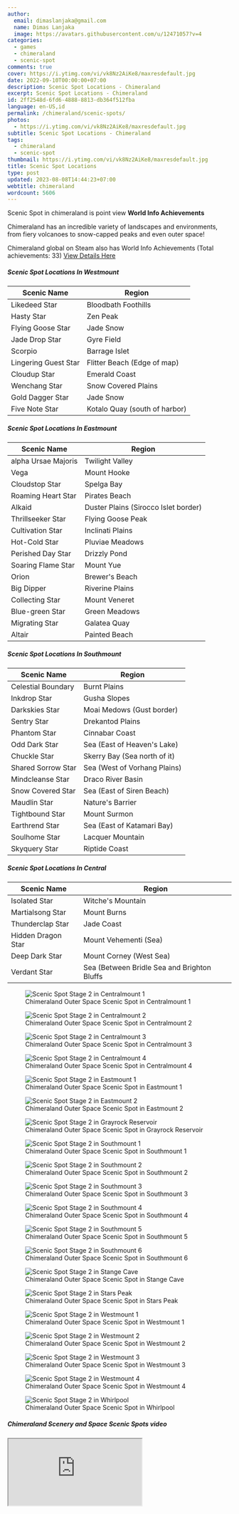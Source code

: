 ```yaml
---
author:
  email: dimaslanjaka@gmail.com
  name: Dimas Lanjaka
  image: https://avatars.githubusercontent.com/u/12471057?v=4
categories:
  - games
  - chimeraland
  - scenic-spot
comments: true
cover: https://i.ytimg.com/vi/vk8Nz2AiKe8/maxresdefault.jpg
date: 2022-09-10T00:00:00+07:00
description: Scenic Spot Locations - Chimeraland
excerpt: Scenic Spot Locations - Chimeraland
id: 2ff2548d-6fd6-4888-8813-db364f512fba
language: en-US,id
permalink: /chimeraland/scenic-spots/
photos:
  - https://i.ytimg.com/vi/vk8Nz2AiKe8/maxresdefault.jpg
subtitle: Scenic Spot Locations - Chimeraland
tags:
  - chimeraland
  - scenic-spot
thumbnail: https://i.ytimg.com/vi/vk8Nz2AiKe8/maxresdefault.jpg
title: Scenic Spot Locations
type: post
updated: 2023-08-08T14:44:23+07:00
webtitle: chimeraland
wordcount: 5606
---
```


<section id="bootstrap-wrapper">
  <link
    rel="stylesheet"
    href="https://rawcdn.githack.com/dimaslanjaka/Web-Manajemen/870a349/css/bootstrap-5-3-0-alpha3-wrapper.css"
  />
  <div class="row">
    <div class="col-12 mb-2">
      <p>
        Scenic Spot in chimeraland is point view <b>World Info Achievements</b>
      </p>
      <p>
        Chimeraland has an incredible variety of landscapes and environments,
        from fiery volcanoes to snow-capped peaks and even outer space!
      </p>
      <p>
        Chimeraland global on Steam also has World Info Achievements (Total
        achievements: 33)
        <a
          href="https://steamcommunity.com/stats/1913730/achievements"
          rel="nofollow noopener noreferer noreferrer"
          target="_blank"
          class="text-primary"
          >View Details Here</a
        >
      </p>
    </div>
  </div>
  <div class="row">
    <div class="col-12 col-lg-6 mb-2">
      <h5>Scenic Spot Locations In Westmount</h5>
      <table class="table">
        <thead>
          <tr>
            <th>Scenic Name</th>
            <th>Region</th>
          </tr>
        </thead>
        <tbody>
          <tr>
            <td id="likedeed-star">Likedeed Star</td>
            <td id="bloodbath-foothills">Bloodbath Foothills</td>
          </tr>
          <tr>
            <td id="hasty-star">Hasty Star</td>
            <td id="zen-peak">Zen Peak</td>
          </tr>
          <tr>
            <td id="flying-goose-star">Flying Goose Star</td>
            <td id="jade-snow">Jade Snow</td>
          </tr>
          <tr>
            <td id="jade-drop-star">Jade Drop Star</td>
            <td id="gyre-field">Gyre Field</td>
          </tr>
          <tr>
            <td id="scorpio">Scorpio</td>
            <td id="barrage-islet">Barrage Islet</td>
          </tr>
          <tr>
            <td id="lingering-guest-star">Lingering Guest Star</td>
            <td id="flitter-beach-(edge-of-map)">
              Flitter Beach (Edge of map)
            </td>
          </tr>
          <tr>
            <td id="cloudup-star">Cloudup Star</td>
            <td id="emerald-coast">Emerald Coast</td>
          </tr>
          <tr>
            <td id="wenchang-star">Wenchang Star</td>
            <td id="snow-covered-plains">Snow Covered Plains</td>
          </tr>
          <tr>
            <td id="gold-dagger-star">Gold Dagger Star</td>
            <td id="jade-snow">Jade Snow</td>
          </tr>
          <tr>
            <td id="five-note-star">Five Note Star</td>
            <td id="kotalo-quay-(south-of-harbor)">
              Kotalo Quay (south of harbor)
            </td>
          </tr>
        </tbody>
      </table>
    </div>
    <div class="col-12 col-lg-6 mb-2">
      <h5>Scenic Spot Locations In Eastmount</h5>
      <table class="table">
        <thead>
          <tr>
            <th>Scenic Name</th>
            <th>Region</th>
          </tr>
        </thead>
        <tbody>
          <tr>
            <td id="alpha-ursae-majoris">alpha Ursae Majoris</td>
            <td id="twilight-valley">Twilight Valley</td>
          </tr>
          <tr>
            <td id="vega">Vega</td>
            <td id="mount-hooke">Mount Hooke</td>
          </tr>
          <tr>
            <td id="cloudstop-star">Cloudstop Star</td>
            <td id="spelga-bay">Spelga Bay</td>
          </tr>
          <tr>
            <td id="roaming-heart-star">Roaming Heart Star</td>
            <td id="pirates-beach">Pirates Beach</td>
          </tr>
          <tr>
            <td id="alkaid">Alkaid</td>
            <td id="duster-plains-(sirocco-islet-border)">
              Duster Plains (Sirocco Islet border)
            </td>
          </tr>
          <tr>
            <td id="thrillseeker-star">Thrillseeker Star</td>
            <td id="flying-goose-peak">Flying Goose Peak</td>
          </tr>
          <tr>
            <td id="cultivation-star">Cultivation Star</td>
            <td id="inclinati-plains">Inclinati Plains</td>
          </tr>
          <tr>
            <td id="hot-cold-star">Hot-Cold Star</td>
            <td id="pluviae-meadows">Pluviae Meadows</td>
          </tr>
          <tr>
            <td id="perished-day-star">Perished Day Star</td>
            <td id="drizzly-pond">Drizzly Pond</td>
          </tr>
          <tr>
            <td id="soaring-flame-star">Soaring Flame Star</td>
            <td id="mount-yue">Mount Yue</td>
          </tr>
          <tr>
            <td id="orion">Orion</td>
            <td id="brewer&#x27;s-beach">Brewer&#x27;s Beach</td>
          </tr>
          <tr>
            <td id="big-dipper">Big Dipper</td>
            <td id="riverine-plains">Riverine Plains</td>
          </tr>
          <tr>
            <td id="collecting-star">Collecting Star</td>
            <td id="mount-veneret">Mount Veneret</td>
          </tr>
          <tr>
            <td id="blue-green-star">Blue-green Star</td>
            <td id="green-meadows">Green Meadows</td>
          </tr>
          <tr>
            <td id="migrating-star">Migrating Star</td>
            <td id="galatea-quay">Galatea Quay</td>
          </tr>
          <tr>
            <td id="altair">Altair</td>
            <td id="painted-beach">Painted Beach</td>
          </tr>
        </tbody>
      </table>
    </div>
    <div class="col-12 col-lg-6 mb-2">
      <h5>Scenic Spot Locations In Southmount</h5>
      <table class="table">
        <thead>
          <tr>
            <th>Scenic Name</th>
            <th>Region</th>
          </tr>
        </thead>
        <tbody>
          <tr>
            <td id="celestial-boundary">Celestial Boundary</td>
            <td id="burnt-plains">Burnt Plains</td>
          </tr>
          <tr>
            <td id="inkdrop-star">Inkdrop Star</td>
            <td id="gusha-slopes">Gusha Slopes</td>
          </tr>
          <tr>
            <td id="darkskies-star">Darkskies Star</td>
            <td id="moai-medows-(gust-border)">Moai Medows (Gust border)</td>
          </tr>
          <tr>
            <td id="sentry-star">Sentry Star</td>
            <td id="drekantod-plains">Drekantod Plains</td>
          </tr>
          <tr>
            <td id="phantom-star">Phantom Star</td>
            <td id="cinnabar-coast">Cinnabar Coast</td>
          </tr>
          <tr>
            <td id="odd-dark-star">Odd Dark Star</td>
            <td id="sea-(east-of-heaven&#x27;s-lake)">
              Sea (East of Heaven&#x27;s Lake)
            </td>
          </tr>
          <tr>
            <td id="chuckle-star">Chuckle Star</td>
            <td id="skerry-bay-(sea-north-of-it)">
              Skerry Bay (Sea north of it)
            </td>
          </tr>
          <tr>
            <td id="shared-sorrow-star">Shared Sorrow Star</td>
            <td id="sea-(west-of-vorhang-plains)">
              Sea (West of Vorhang Plains)
            </td>
          </tr>
          <tr>
            <td id="mindcleanse-star">Mindcleanse Star</td>
            <td id="draco-river-basin">Draco River Basin</td>
          </tr>
          <tr>
            <td id="snow-covered-star">Snow Covered Star</td>
            <td id="sea-(east-of-siren-beach)">Sea (East of Siren Beach)</td>
          </tr>
          <tr>
            <td id="maudlin-star">Maudlin Star</td>
            <td id="nature&#x27;s-barrier">Nature&#x27;s Barrier</td>
          </tr>
          <tr>
            <td id="tightbound-star">Tightbound Star</td>
            <td id="mount-surmon">Mount Surmon</td>
          </tr>
          <tr>
            <td id="earthrend-star">Earthrend Star</td>
            <td id="sea-(east-of-katamari-bay)">Sea (East of Katamari Bay)</td>
          </tr>
          <tr>
            <td id="soulhome-star">Soulhome Star</td>
            <td id="lacquer-mountain">Lacquer Mountain</td>
          </tr>
          <tr>
            <td id="skyquery-star">Skyquery Star</td>
            <td id="riptide-coast">Riptide Coast</td>
          </tr>
        </tbody>
      </table>
    </div>
    <div class="col-12 col-lg-6 mb-2">
      <h5>Scenic Spot Locations In Central</h5>
      <table class="table">
        <thead>
          <tr>
            <th>Scenic Name</th>
            <th>Region</th>
          </tr>
        </thead>
        <tbody>
          <tr>
            <td id="isolated-star">Isolated Star</td>
            <td id="witche&#x27;s-mountain">Witche&#x27;s Mountain</td>
          </tr>
          <tr>
            <td id="martialsong-star">Martialsong Star</td>
            <td id="mount-burns">Mount Burns</td>
          </tr>
          <tr>
            <td id="thunderclap-star">Thunderclap Star</td>
            <td id="jade-coast">Jade Coast</td>
          </tr>
          <tr>
            <td id="hidden-dragon-star">Hidden Dragon Star</td>
            <td id="mount-vehementi-(sea)">Mount Vehementi (Sea)</td>
          </tr>
          <tr>
            <td id="deep-dark-star">Deep Dark Star</td>
            <td id="mount-corney-(west-sea)">Mount Corney (West Sea)</td>
          </tr>
          <tr>
            <td id="verdant-star">Verdant Star</td>
            <td id="sea-(between-bridle-sea-and-brighton-bluffs">
              Sea (Between Bridle Sea and Brighton Bluffs
            </td>
          </tr>
        </tbody>
      </table>
    </div>
  </div>
  <div class="row">
    <div class="col-12 col-lg-6 mb-2">
      <figure class="figure gal-item">
        <img
          src="/chimeraland/scenic-spot/centralmount-1.webp"
          class="figure-img img-fluid rounded"
          alt="Scenic Spot Stage 2 in Centralmount 1"
          data-fancybox="true"
        />
        <figcaption class="figure-caption">
          Chimeraland Outer Space Scenic Spot in Centralmount 1
        </figcaption>
      </figure>
    </div>
    <div class="col-12 col-lg-6 mb-2">
      <figure class="figure gal-item">
        <img
          src="/chimeraland/scenic-spot/centralmount-2.webp"
          class="figure-img img-fluid rounded"
          alt="Scenic Spot Stage 2 in Centralmount 2"
          data-fancybox="true"
        />
        <figcaption class="figure-caption">
          Chimeraland Outer Space Scenic Spot in Centralmount 2
        </figcaption>
      </figure>
    </div>
    <div class="col-12 col-lg-6 mb-2">
      <figure class="figure gal-item">
        <img
          src="/chimeraland/scenic-spot/centralmount-3.webp"
          class="figure-img img-fluid rounded"
          alt="Scenic Spot Stage 2 in Centralmount 3"
          data-fancybox="true"
        />
        <figcaption class="figure-caption">
          Chimeraland Outer Space Scenic Spot in Centralmount 3
        </figcaption>
      </figure>
    </div>
    <div class="col-12 col-lg-6 mb-2">
      <figure class="figure gal-item">
        <img
          src="/chimeraland/scenic-spot/centralmount-4.webp"
          class="figure-img img-fluid rounded"
          alt="Scenic Spot Stage 2 in Centralmount 4"
          data-fancybox="true"
        />
        <figcaption class="figure-caption">
          Chimeraland Outer Space Scenic Spot in Centralmount 4
        </figcaption>
      </figure>
    </div>
    <div class="col-12 col-lg-6 mb-2">
      <figure class="figure gal-item">
        <img
          src="/chimeraland/scenic-spot/eastmount-1.webp"
          class="figure-img img-fluid rounded"
          alt="Scenic Spot Stage 2 in Eastmount 1"
          data-fancybox="true"
        />
        <figcaption class="figure-caption">
          Chimeraland Outer Space Scenic Spot in Eastmount 1
        </figcaption>
      </figure>
    </div>
    <div class="col-12 col-lg-6 mb-2">
      <figure class="figure gal-item">
        <img
          src="/chimeraland/scenic-spot/eastmount-2.webp"
          class="figure-img img-fluid rounded"
          alt="Scenic Spot Stage 2 in Eastmount 2"
          data-fancybox="true"
        />
        <figcaption class="figure-caption">
          Chimeraland Outer Space Scenic Spot in Eastmount 2
        </figcaption>
      </figure>
    </div>
    <div class="col-12 col-lg-6 mb-2">
      <figure class="figure gal-item">
        <img
          src="/chimeraland/scenic-spot/grayrock-reservoir.webp"
          class="figure-img img-fluid rounded"
          alt="Scenic Spot Stage 2 in Grayrock Reservoir"
          data-fancybox="true"
        />
        <figcaption class="figure-caption">
          Chimeraland Outer Space Scenic Spot in Grayrock Reservoir
        </figcaption>
      </figure>
    </div>
    <div class="col-12 col-lg-6 mb-2">
      <figure class="figure gal-item">
        <img
          src="/chimeraland/scenic-spot/southmount-1.webp"
          class="figure-img img-fluid rounded"
          alt="Scenic Spot Stage 2 in Southmount 1"
          data-fancybox="true"
        />
        <figcaption class="figure-caption">
          Chimeraland Outer Space Scenic Spot in Southmount 1
        </figcaption>
      </figure>
    </div>
    <div class="col-12 col-lg-6 mb-2">
      <figure class="figure gal-item">
        <img
          src="/chimeraland/scenic-spot/southmount-2.webp"
          class="figure-img img-fluid rounded"
          alt="Scenic Spot Stage 2 in Southmount 2"
          data-fancybox="true"
        />
        <figcaption class="figure-caption">
          Chimeraland Outer Space Scenic Spot in Southmount 2
        </figcaption>
      </figure>
    </div>
    <div class="col-12 col-lg-6 mb-2">
      <figure class="figure gal-item">
        <img
          src="/chimeraland/scenic-spot/southmount-3.webp"
          class="figure-img img-fluid rounded"
          alt="Scenic Spot Stage 2 in Southmount 3"
          data-fancybox="true"
        />
        <figcaption class="figure-caption">
          Chimeraland Outer Space Scenic Spot in Southmount 3
        </figcaption>
      </figure>
    </div>
    <div class="col-12 col-lg-6 mb-2">
      <figure class="figure gal-item">
        <img
          src="/chimeraland/scenic-spot/southmount-4.webp"
          class="figure-img img-fluid rounded"
          alt="Scenic Spot Stage 2 in Southmount 4"
          data-fancybox="true"
        />
        <figcaption class="figure-caption">
          Chimeraland Outer Space Scenic Spot in Southmount 4
        </figcaption>
      </figure>
    </div>
    <div class="col-12 col-lg-6 mb-2">
      <figure class="figure gal-item">
        <img
          src="/chimeraland/scenic-spot/southmount-5.webp"
          class="figure-img img-fluid rounded"
          alt="Scenic Spot Stage 2 in Southmount 5"
          data-fancybox="true"
        />
        <figcaption class="figure-caption">
          Chimeraland Outer Space Scenic Spot in Southmount 5
        </figcaption>
      </figure>
    </div>
    <div class="col-12 col-lg-6 mb-2">
      <figure class="figure gal-item">
        <img
          src="/chimeraland/scenic-spot/southmount-6.webp"
          class="figure-img img-fluid rounded"
          alt="Scenic Spot Stage 2 in Southmount 6"
          data-fancybox="true"
        />
        <figcaption class="figure-caption">
          Chimeraland Outer Space Scenic Spot in Southmount 6
        </figcaption>
      </figure>
    </div>
    <div class="col-12 col-lg-6 mb-2">
      <figure class="figure gal-item">
        <img
          src="/chimeraland/scenic-spot/stange-cave.webp"
          class="figure-img img-fluid rounded"
          alt="Scenic Spot Stage 2 in Stange Cave"
          data-fancybox="true"
        />
        <figcaption class="figure-caption">
          Chimeraland Outer Space Scenic Spot in Stange Cave
        </figcaption>
      </figure>
    </div>
    <div class="col-12 col-lg-6 mb-2">
      <figure class="figure gal-item">
        <img
          src="/chimeraland/scenic-spot/stars-peak.webp"
          class="figure-img img-fluid rounded"
          alt="Scenic Spot Stage 2 in Stars Peak"
          data-fancybox="true"
        />
        <figcaption class="figure-caption">
          Chimeraland Outer Space Scenic Spot in Stars Peak
        </figcaption>
      </figure>
    </div>
    <div class="col-12 col-lg-6 mb-2">
      <figure class="figure gal-item">
        <img
          src="/chimeraland/scenic-spot/westmount-1.webp"
          class="figure-img img-fluid rounded"
          alt="Scenic Spot Stage 2 in Westmount 1"
          data-fancybox="true"
        />
        <figcaption class="figure-caption">
          Chimeraland Outer Space Scenic Spot in Westmount 1
        </figcaption>
      </figure>
    </div>
    <div class="col-12 col-lg-6 mb-2">
      <figure class="figure gal-item">
        <img
          src="/chimeraland/scenic-spot/westmount-2.webp"
          class="figure-img img-fluid rounded"
          alt="Scenic Spot Stage 2 in Westmount 2"
          data-fancybox="true"
        />
        <figcaption class="figure-caption">
          Chimeraland Outer Space Scenic Spot in Westmount 2
        </figcaption>
      </figure>
    </div>
    <div class="col-12 col-lg-6 mb-2">
      <figure class="figure gal-item">
        <img
          src="/chimeraland/scenic-spot/westmount-3.webp"
          class="figure-img img-fluid rounded"
          alt="Scenic Spot Stage 2 in Westmount 3"
          data-fancybox="true"
        />
        <figcaption class="figure-caption">
          Chimeraland Outer Space Scenic Spot in Westmount 3
        </figcaption>
      </figure>
    </div>
    <div class="col-12 col-lg-6 mb-2">
      <figure class="figure gal-item">
        <img
          src="/chimeraland/scenic-spot/westmount-4.webp"
          class="figure-img img-fluid rounded"
          alt="Scenic Spot Stage 2 in Westmount 4"
          data-fancybox="true"
        />
        <figcaption class="figure-caption">
          Chimeraland Outer Space Scenic Spot in Westmount 4
        </figcaption>
      </figure>
    </div>
    <div class="col-12 col-lg-6 mb-2">
      <figure class="figure gal-item">
        <img
          src="/chimeraland/scenic-spot/whirlpool.webp"
          class="figure-img img-fluid rounded"
          alt="Scenic Spot Stage 2 in Whirlpool"
          data-fancybox="true"
        />
        <figcaption class="figure-caption">
          Chimeraland Outer Space Scenic Spot in Whirlpool
        </figcaption>
      </figure>
    </div>
  </div>
  <div class="row">
    <div class="col-12 mb-2">
      <h5>Chimeraland Scenery and Space Scenic Spots video</h5>
      <div class="ratio ratio-16x9">
        <iframe
          src="https://www.youtube.com/embed/dW-_pZDzs-w?rel=0"
          title="YouTube video"
          allowfullscreen=""
        ></iframe>
      </div>
    </div>
  </div>
</section>
